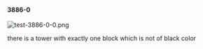 #### 3886-0
![test-3886-0-0.png](https://github.com/lil-lab/nlvr/raw/master/nlvr/test/images/1/test-3886-0-0.png "test-3886-0-0.png")

there is a tower with exactly one block which is not of black color